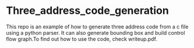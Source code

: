 # Three_address_code_generation
This repo is an example of how to generate three address code from a c file using a python parser. It can also generate bounding
box and build control flow graph.To find out how to use the code, check writeup.pdf. 
